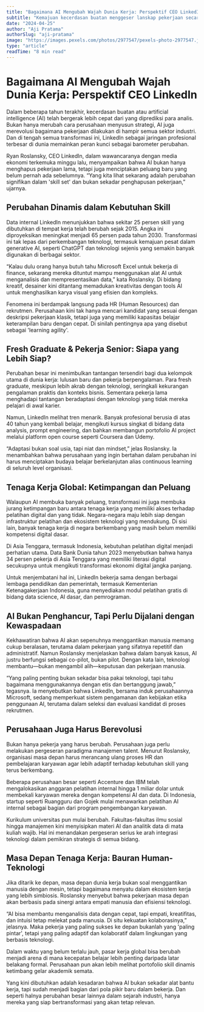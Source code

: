 ```yaml
---
title: "Bagaimana AI Mengubah Wajah Dunia Kerja: Perspektif CEO LinkedIn"
subtitle: "Kemajuan kecerdasan buatan menggeser lanskap pekerjaan secara drastis. CEO LinkedIn, Ryan Roslansky, memberikan pandangan mendalam tentang pergeseran besar ini dan bagaimana pekerja bisa beradaptasi."
date: "2024-04-25"
author: "Aji Pratama"
authorSlug: "aji-pratama"
image: "https://images.pexels.com/photos/2977547/pexels-photo-2977547.jpeg"
type: "article"
readTime: "8 min read"
---
```


# Bagaimana AI Mengubah Wajah Dunia Kerja: Perspektif CEO LinkedIn

Dalam beberapa tahun terakhir, kecerdasan buatan atau artificial intelligence (AI) telah bergerak lebih cepat dari yang diprediksi para analis. Bukan hanya merubah cara perusahaan menyusun strategi, AI juga merevolusi bagaimana pekerjaan dilakukan di hampir semua sektor industri. Dan di tengah semua transformasi ini, LinkedIn sebagai jaringan profesional terbesar di dunia memainkan peran kunci sebagai barometer perubahan.

Ryan Roslansky, CEO LinkedIn, dalam wawancaranya dengan media ekonomi terkemuka minggu lalu, menyampaikan bahwa AI bukan hanya menghapus pekerjaan lama, tetapi juga menciptakan peluang baru yang belum pernah ada sebelumnya. “Yang kita lihat sekarang adalah perubahan signifikan dalam 'skill set' dan bukan sekadar penghapusan pekerjaan,” ujarnya.

## Perubahan Dinamis dalam Kebutuhan Skill

Data internal LinkedIn menunjukkan bahwa sekitar 25 persen skill yang dibutuhkan di tempat kerja telah berubah sejak 2015. Angka ini diproyeksikan meningkat menjadi 65 persen pada tahun 2030. Transformasi ini tak lepas dari perkembangan teknologi, termasuk kemajuan pesat dalam generative AI, seperti ChatGPT dan teknologi sejenis yang semakin banyak digunakan di berbagai sektor.

“Kalau dulu orang hanya butuh tahu Microsoft Excel untuk bekerja di finance, sekarang mereka dituntut mampu menggunakan alat AI untuk menganalisis dan mempresentasikan data,” kata Roslansky. Di bidang kreatif, desainer kini ditantang memadukan kreativitas dengan tools AI untuk menghasilkan karya visual yang efisien dan kompleks.

Fenomena ini berdampak langsung pada HR (Human Resources) dan rekrutmen. Perusahaan kini tak hanya mencari kandidat yang sesuai dengan deskripsi pekerjaan klasik, tetapi juga yang memiliki kapasitas belajar keterampilan baru dengan cepat. Di sinilah pentingnya apa yang disebut sebagai 'learning agility'.

## Fresh Graduate & Pekerja Senior: Siapa yang Lebih Siap?

Perubahan besar ini menimbulkan tantangan tersendiri bagi dua kelompok utama di dunia kerja: lulusan baru dan pekerja berpengalaman. Para fresh graduate, meskipun lebih akrab dengan teknologi, seringkali kekurangan pengalaman praktis dan konteks bisnis. Sementara pekerja lama menghadapi tantangan beradaptasi dengan teknologi yang tidak mereka pelajari di awal karier.

Namun, LinkedIn melihat tren menarik. Banyak profesional berusia di atas 40 tahun yang kembali belajar, mengikuti kursus singkat di bidang data analysis, prompt engineering, dan bahkan membangun portofolio AI project melalui platform open course seperti Coursera dan Udemy.

“Adaptasi bukan soal usia, tapi niat dan mindset,” jelas Roslansky. Ia menambahkan bahwa perusahaan yang ingin bertahan dalam perubahan ini harus menciptakan budaya belajar berkelanjutan alias continuous learning di seluruh level organisasi.

## Tenaga Kerja Global: Ketimpangan dan Peluang

Walaupun AI membuka banyak peluang, transformasi ini juga membuka jurang ketimpangan baru antara tenaga kerja yang memiliki akses terhadap pelatihan digital dan yang tidak. Negara-negara maju lebih siap dengan infrastruktur pelatihan dan ekosistem teknologi yang mendukung. Di sisi lain, banyak tenaga kerja di negara berkembang yang masih belum memiliki kompetensi digital dasar.

Di Asia Tenggara, termasuk Indonesia, kebutuhan pelatihan digital menjadi perhatian utama. Data Bank Dunia tahun 2023 menyebutkan bahwa hanya 34 persen pekerja di Asia Tenggara yang memiliki literasi digital secukupnya untuk mengikuti transformasi ekonomi digital jangka panjang.

Untuk menjembatani hal ini, LinkedIn bekerja sama dengan berbagai lembaga pendidikan dan pemerintah, termasuk Kementerian Ketenagakerjaan Indonesia, guna menyediakan modul pelatihan gratis di bidang data science, AI dasar, dan pemrograman.

## AI Bukan Penghancur, Tapi Perlu Dijalani dengan Kewaspadaan

Kekhawatiran bahwa AI akan sepenuhnya menggantikan manusia memang cukup beralasan, terutama dalam pekerjaan yang sifatnya repetitif dan administratif. Namun Roslansky menjelaskan bahwa dalam banyak kasus, AI justru berfungsi sebagai co-pilot, bukan pilot. Dengan kata lain, teknologi membantu—bukan mengambil alih—keputusan dan pekerjaan manusia.

“Yang paling penting bukan sekadar bisa pakai teknologi, tapi tahu bagaimana menggunakannya dengan etis dan bertanggung jawab,” tegasnya. Ia menyebutkan bahwa LinkedIn, bersama induk perusahaannya Microsoft, sedang memperkuat sistem pengamanan dan kebijakan etika penggunaan AI, terutama dalam seleksi dan evaluasi kandidat di proses rekrutmen.

## Perusahaan Juga Harus Berevolusi

Bukan hanya pekerja yang harus berubah. Perusahaan juga perlu melakukan pergeseran paradigma manajemen talent. Menurut Roslansky, organisasi masa depan harus merancang ulang proses HR dan pembelajaran karyawan agar lebih adaptif terhadap kebutuhan skill yang terus berkembang.

Beberapa perusahaan besar seperti Accenture dan IBM telah mengalokasikan anggaran pelatihan internal hingga 1 miliar dolar untuk membekali karyawan mereka dengan kompetensi AI dan data. Di Indonesia, startup seperti Ruangguru dan Gojek mulai menawarkan pelatihan AI internal sebagai bagian dari program pengembangan karyawan.

Kurikulum universitas pun mulai berubah. Fakultas-fakultas ilmu sosial hingga manajemen kini menyisipkan materi AI dan analitik data di mata kuliah wajib. Hal ini menandakan pergeseran serius ke arah integrasi teknologi dalam pemikiran strategis di semua bidang.

## Masa Depan Tenaga Kerja: Bauran Human-Teknologi

Jika ditarik ke depan, masa depan dunia kerja bukan soal menggantikan manusia dengan mesin, tetapi bagaimana menyatu dalam ekosistem kerja yang lebih simbiosis. Roslansky menyebut bahwa pekerjaan masa depan akan berbasis pada sinergi antara empati manusia dan efisiensi teknologi.

“AI bisa membantu menganalisis data dengan cepat, tapi empati, kreatifitas, dan intuisi tetap melekat pada manusia. Di situ kekuatan kolaborasinya,” jelasnya. Maka pekerja yang paling sukses ke depan bukanlah yang 'paling pintar', tetapi yang paling adaptif dan kolaboratif dalam lingkungan yang berbasis teknologi.

Dalam waktu yang belum terlalu jauh, pasar kerja global bisa berubah menjadi arena di mana kecepatan belajar lebih penting daripada latar belakang formal. Perusahaan pun akan lebih melihat portofolio skill dinamis ketimbang gelar akademik semata.

Yang kini dibutuhkan adalah kesadaran bahwa AI bukan sekadar alat bantu kerja, tapi sudah menjadi bagian dari pola pikir baru dalam bekerja. Dan seperti halnya perubahan besar lainnya dalam sejarah industri, hanya mereka yang siap bertransformasi yang akan tetap relevan.
